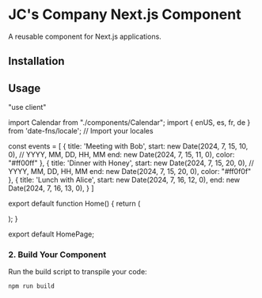 # JC's Company Next.js Component

A reusable component for Next.js applications.

## Installation

## Usage
"use client"

import Calendar from "./components/Calendar";
import { enUS, es, fr, de } from 'date-fns/locale'; // Import your locales


const events = [
	{
		title: 'Meeting with Bob',
		start: new Date(2024, 7, 15, 10, 0), // YYYY, MM, DD, HH, MM
		end: new Date(2024, 7, 15, 11, 0),
		color: "#ff00ff"
	},
	{
		title: 'Dinner with Honey',
		start: new Date(2024, 7, 15, 20, 0), // YYYY, MM, DD, HH, MM
		end: new Date(2024, 7, 15, 20, 0),
		color: "#ff0f0f"
	},
	{
		title: 'Lunch with Alice',
		start: new Date(2024, 7, 16, 12, 0),
		end: new Date(2024, 7, 16, 13, 0),
	}
]

export default function Home() {
	return (
		<main className="m-5 flex w-[700px] h-[700px] flex-col items-center justify-between bg-white p-4">
			<Calendar events={events} locale={enUS} />
		</main>
	);
}


export default HomePage;

### 2. **Build Your Component**

Run the build script to transpile your code:

```bash
npm run build
